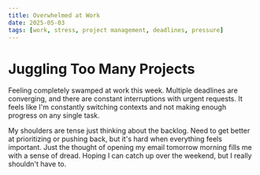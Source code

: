 ```yaml
---
title: Overwhelmed at Work
date: 2025-05-03
tags: [work, stress, project management, deadlines, pressure]
---
```


# Juggling Too Many Projects

Feeling completely swamped at work this week. Multiple deadlines are converging, and there are constant interruptions with urgent requests. It feels like I'm constantly switching contexts and not making enough progress on any single task.

My shoulders are tense just thinking about the backlog. Need to get better at prioritizing or pushing back, but it's hard when everything feels important. Just the thought of opening my email tomorrow morning fills me with a sense of dread. Hoping I can catch up over the weekend, but I really shouldn't have to.
